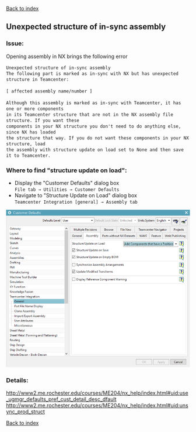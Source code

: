 [ Back to index ](README.md)
## Unexpected structure of in-sync assembly

### Issue:
Opening assembly in NX brings the following error  
```
Unexpected structure of in-sync assembly
The following part is marked as in-sync with NX but has unexpected structure in Teamcenter:

[ affected assembly name/number ]

Although this assembly is marked as in-sync with Teamcenter, it has one or more components
in its Teamcenter structure that are not in the NX assembly file structure. If you want these
components in your NX structure you don't need to do anything else, since NX has loaded
the structure that way. If you do not want these components in your NX structure, load
the assembly with structure update on load set to None and then save it to Teamcenter.
```

### Where to find "structure update on load":
- Display the "Customer Defaults" dialog box  
`File tab → Utilities → Customer Defaults`  
- Navigate to "Structure Update on Load" dialog box  
`Teamcenter Integration [general] → Assembly tab`  

![](images/syncStructure01.png)

### Details:
http://www2.me.rochester.edu/courses/ME204/nx_help/index.html#uid:use_ugmgr_defaults_pref_cust_detail_desc_dfault  
http://www2.me.rochester.edu/courses/ME204/nx_help/index.html#uid:unsync_prod_struct  

[ Back to index ](README.md)